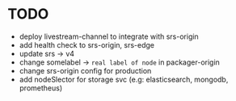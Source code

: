 # TODO
* deploy livestream-channel to integrate with srs-origin
* add health check to srs-origin, srs-edge
* update srs -> v4
* change somelabel -> `real label of node` in packager-origin
* change srs-origin config for production
* add nodeSlector for storage svc (e.g: elasticsearch, mongodb, prometheus)
